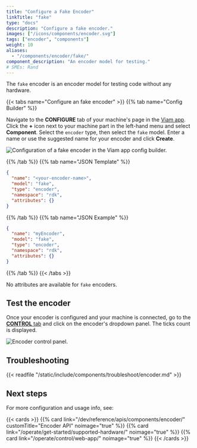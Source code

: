 ```yaml
---
title: "Configure a Fake Encoder"
linkTitle: "fake"
type: "docs"
description: "Configure a fake encoder."
images: ["/icons/components/encoder.svg"]
tags: ["encoder", "components"]
weight: 10
aliases:
  - "/components/encoder/fake/"
component_description: "An encoder model for testing."
# SMEs: Rand
---
```


The `fake` encoder is an encoder model for testing code without any hardware.

{{< tabs name="Configure an fake encoder" >}}
{{% tab name="Config Builder" %}}

Navigate to the **CONFIGURE** tab of your machine's page in the [Viam app](https://app.viam.com).
Click the **+** icon next to your machine part in the left-hand menu and select **Component**.
Select the `encoder` type, then select the `fake` model.
Enter a name or use the suggested name for your encoder and click **Create**.

![Configuration of a fake encoder in the Viam app config builder.](/components/encoder/configure-fake.png)

{{% /tab %}}
{{% tab name="JSON Template" %}}

```json {class="line-numbers linkable-line-numbers"}
{
  "name": "<your-encoder-name>",
  "model": "fake",
  "type": "encoder",
  "namespace": "rdk",
  "attributes": {}
}
```

{{% /tab %}}
{{% tab name="JSON Example" %}}

```json {class="line-numbers linkable-line-numbers"}
{
  "name": "myEncoder",
  "model": "fake",
  "type": "encoder",
  "namespace": "rdk",
  "attributes": {}
}
```

{{% /tab %}}
{{< /tabs >}}

No attributes are available for `fake` encoders.

## Test the encoder

Once your encoder is configured and your machine is connected, go to the [**CONTROL** tab](/manage/troubleshoot/teleoperate/default-interface/) and click on the encoder's dropdown panel.
The ticks count is displayed.

![Encoder control panel.](/components/encoder/control.png)

## Troubleshooting

{{< readfile "/static/include/components/troubleshoot/encoder.md" >}}

## Next steps

For more configuration and usage info, see:

{{< cards >}}
{{% card link="/dev/reference/apis/components/encoder/" customTitle="Encoder API" noimage="true" %}}
{{% card link="/operate/get-started/supported-hardware/" noimage="true" %}}
{{% card link="/operate/control/web-app/" noimage="true" %}}
{{< /cards >}}
